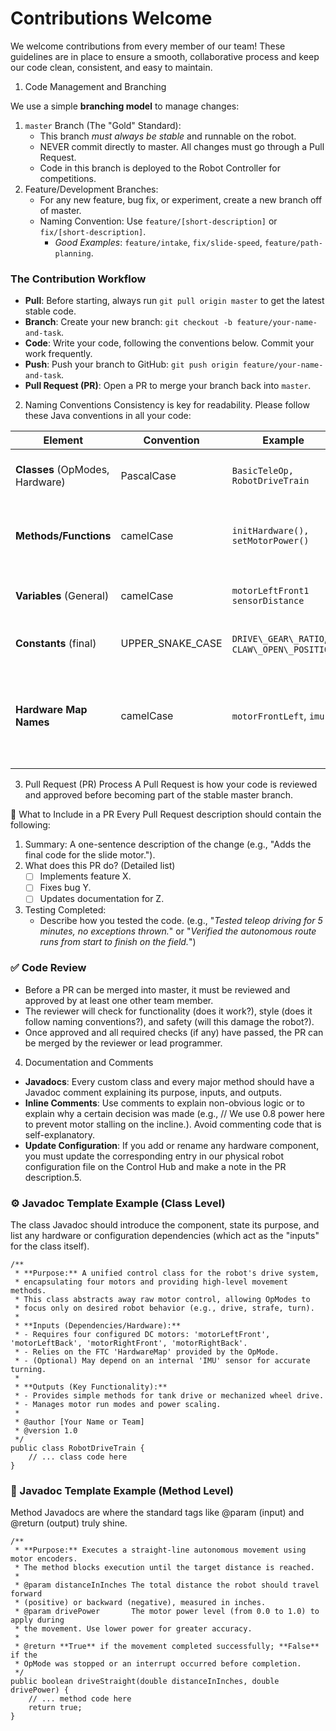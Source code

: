 # Contributions Welcome 
We welcome contributions from every member of our team! These guidelines are in place to ensure a smooth, collaborative process and keep our code clean, consistent, and easy to maintain.

1. Code Management and Branching

We use a simple **branching model** to manage changes:
 1. `master` Branch (The "Gold" Standard): 
     * This branch *must always be stable* and runnable on the robot.
     * NEVER commit directly to master. All changes must go through a Pull Request. 
     * Code in this branch is deployed to the Robot Controller for competitions.
 2. Feature/Development Branches: 
    * For any new feature, bug fix, or experiment, create a new branch off of master. 
    * Naming Convention: Use `feature/[short-description]` or `fix/[short-description]`.
      * _Good Examples_: `feature/intake`, `fix/slide-speed`, `feature/path-planning`.

### The Contribution Workflow 
* **Pull**: Before starting, always run `git pull origin master` to get the latest stable code. 
* **Branch**: Create your new branch: `git checkout -b feature/your-name-and-task`.  
* **Code**: Write your code, following the conventions below. Commit your work frequently.
* **Push**: Push your branch to GitHub: `git push origin feature/your-name-and-task`. 
* **Pull Request (PR)**: Open a PR to merge your branch back into `master`. 

2. Naming Conventions 
Consistency is key for readability. Please follow these Java conventions in all your code: 

| Element |	Convention | Example                                      | Description | 
|---------|------------|----------------------------------------------|-------------| 
| **Classes** (OpModes, Hardware) | PascalCase | `BasicTeleOp, RobotDriveTrain`               | Capitalize the first letter of every word. | 
| **Methods/Functions** | camelCase | `initHardware(), setMotorPower()`            | Start with lowercase, capitalize subsequent words. | 
| **Variables** (General) | camelCase | `motorLeftFront1` `sensorDistance`           | Keep variable names descriptive. | 
| **Constants** (final) | UPPER_SNAKE_CASE | `DRIVE\_GEAR\_RATIO`, `CLAW\_OPEN\_POSITION` | Use all caps with underscores. | 
| **Hardware Map Names** | camelCase | `motorFrontLeft`, `imu`                     | Crucial: These names must exactly match the configuration file on the Control Hub. | 

3. Pull Request (PR) Process 
A Pull Request is how your code is reviewed and approved before becoming part of the stable master branch.

📝 What to Include in a PR
Every Pull Request description should contain the following: 
1. Summary: A one-sentence description of the change (e.g., "Adds the final code for the slide motor."). 
2. What does this PR do? (Detailed list) 
   * [ ] Implements feature X.
   * [ ] Fixes bug Y.
   * [ ] Updates documentation for Z.
3. Testing Completed: 
   * Describe how you tested the code. (e.g., "_Tested teleop driving for 5 minutes, no exceptions thrown._" or "_Verified the autonomous route runs from start to finish on the field._")

### ✅ Code Review 
* Before a PR can be merged into master, it must be reviewed and approved by at least one other team member. 
* The reviewer will check for functionality (does it work?), style (does it follow naming conventions?), and safety (will this damage the robot?). 
* Once approved and all required checks (if any) have passed, the PR can be merged by the reviewer or lead programmer. 

4. Documentation and Comments
* **Javadocs**: Every custom class and every major method should have a Javadoc comment explaining its purpose, inputs, and outputs. 
* **Inline Comments**: Use comments to explain non-obvious logic or to explain why a certain decision was made (e.g., // We use 0.8 power here to prevent motor stalling on the incline.). Avoid commenting code that is self-explanatory. 
* **Update Configuration**: If you add or rename any hardware component, you must update the corresponding entry in our physical robot configuration file on the Control Hub and make a note in the PR description.5. 

### ⚙️ Javadoc Template Example (Class Level) 
The class Javadoc should introduce the component, state its purpose, and list any hardware or configuration dependencies (which act as the "inputs" for the class itself). 

```
/**
 * **Purpose:** A unified control class for the robot's drive system,
 * encapsulating four motors and providing high-level movement methods.
 * This class abstracts away raw motor control, allowing OpModes to
 * focus only on desired robot behavior (e.g., drive, strafe, turn).
 *
 * **Inputs (Dependencies/Hardware):**
 * - Requires four configured DC motors: 'motorLeftFront', 'motorLeftBack', 'motorRightFront', 'motorRightBack'.
 * - Relies on the FTC 'HardwareMap' provided by the OpMode.
 * - (Optional) May depend on an internal 'IMU' sensor for accurate turning.
 *
 * **Outputs (Key Functionality):**
 * - Provides simple methods for tank drive or mechanized wheel drive.
 * - Manages motor run modes and power scaling.
 *
 * @author [Your Name or Team]
 * @version 1.0
 */
public class RobotDriveTrain {
    // ... class code here
}
 ``` 
### 🔩 Javadoc Template Example (Method Level)
Method Javadocs are where the standard tags like @param (input) and @return (output) truly shine.

```
/**
 * **Purpose:** Executes a straight-line autonomous movement using motor encoders.
 * The method blocks execution until the target distance is reached.
 *
 * @param distanceInInches The total distance the robot should travel forward
 * (positive) or backward (negative), measured in inches.
 * @param drivePower       The motor power level (from 0.0 to 1.0) to apply during
 * the movement. Use lower power for greater accuracy.
 *
 * @return **True** if the movement completed successfully; **False** if the
 * OpMode was stopped or an interrupt occurred before completion.
 */
public boolean driveStraight(double distanceInInches, double drivePower) {
    // ... method code here
    return true;
}
```
